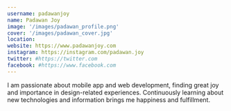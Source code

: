 ```yaml
---
username: padawanjoy
name: Padawan Joy
image: '/images/padawan_profile.png'
cover: '/images/padawan_cover.jpg'
location: 
website: https://www.padawanjoy.com
instagram: https://instagram.com/padawan.joy
twitter: #https://twitter.com
facebook: #https://www.facebook.com
---
```

I am passionate about mobile app and web development, finding great joy and importance in design-related experiences. Continuously learning about new technologies and information brings me happiness and fulfillment.